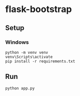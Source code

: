 # flask-bootstrap

## Setup

### Windows

```shell
python -m venv venv
venv\Scripts\activate
pip install -r requirements.txt
```

## Run

```shell
python app.py
```
